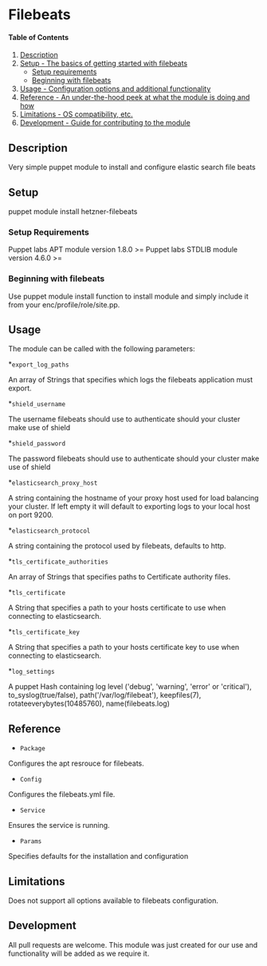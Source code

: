 # Filebeats

#### Table of Contents

1. [Description](#description)
1. [Setup - The basics of getting started with filebeats](#setup)
    * [Setup requirements](#setup-requirements)
    * [Beginning with filebeats](#beginning-with-filebeats)
1. [Usage - Configuration options and additional functionality](#usage)
1. [Reference - An under-the-hood peek at what the module is doing and how](#reference)
1. [Limitations - OS compatibility, etc.](#limitations)
1. [Development - Guide for contributing to the module](#development)

## Description

Very simple puppet module to install and configure elastic search file beats

## Setup

puppet module install hetzner-filebeats

### Setup Requirements

Puppet labs APT module
  version 1.8.0 >=
Puppet labs STDLIB module
  version 4.6.0 >=

### Beginning with filebeats

Use puppet module install function to install module and simply include it from your enc/profile/role/site.pp.

## Usage

The module can be called with the following parameters:

*`export_log_paths`

An array of Strings that specifies which logs the filebeats application must export.

*`shield_username`

The username filebeats should use to authenticate should your cluster make use of shield

*`shield_password`

The password filebeats should use to authenticate should your cluster make use of shield

*`elasticsearch_proxy_host`

A string containing the hostname of your proxy host used for load balancing your cluster.
If left empty it will default to exporting logs to your local host on port 9200.

*`elasticsearch_protocol`

A string containing the protocol used by filebeats, defaults to http. 

*`tls_certificate_authorities`

An array of Strings that specifies paths to Certificate authority files.

*`tls_certificate`

A String that specifies a path to your hosts certificate to use when connecting to elasticsearch.

*`tls_certificate_key`

A String that specifies a path to your hosts certificate key to use when connecting to elasticsearch.

*`log_settings`

A puppet Hash containing log level ('debug', 'warning', 'error' or 'critical'), to_syslog(true/false), path('/var/log/filebeat'), keepfiles(7), rotateeverybytes(10485760), name(filebeats.log)

## Reference

* `Package`

Configures the apt resrouce for filebeats.

* `Config`

Configures the filebeats.yml file.

* `Service`

Ensures the service is running.

* `Params`

Specifies defaults for the installation and configuration

## Limitations

Does not support all options available to filebeats configuration.

## Development

All pull requests are welcome. This module was just created for our use and functionality will be added as we require it.
